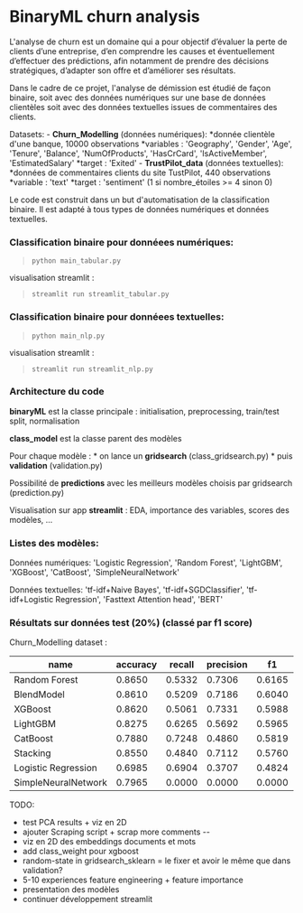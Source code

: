 # BinaryML churn analysis

L'analyse de churn est un domaine qui a pour objectif d’évaluer la perte de clients d’une entreprise, d’en comprendre les causes et éventuellement d’effectuer des prédictions, afin notamment de prendre des décisions stratégiques, d’adapter son offre et d’améliorer ses résultats. 

Dans le cadre de ce projet, l'analyse de démission est étudié de façon binaire, soit avec des données numériques sur une base de données clientèles soit avec des données textuelles issues de commentaires des clients.

Datasets:
	- **Churn_Modelling** (données numériques):
		*donnée clientèle d'une banque, 10000 observations
		*variables : 'Geography', 'Gender', 'Age', 'Tenure', 'Balance', 'NumOfProducts', 'HasCrCard', 'IsActiveMember', 'EstimatedSalary'
		*target : 'Exited'
	- **TrustPilot_data** (données textuelles):
		*données de commentaires clients du site TustPilot, 440 observations
		*variable : 'text'
		*target : 'sentiment' (1 si nombre_étoiles >= 4 sinon 0)

Le code est construit dans un but d'automatisation de la classification binaire. Il est adapté à tous types de données numériques et données textuelles.

### Classification binaire pour donnéees numériques:

> `python main_tabular.py`

visualisation streamlit :
> `streamlit run streamlit_tabular.py`

### Classification binaire pour donnéees textuelles:

> `python main_nlp.py`

visualisation streamlit :
> `streamlit run streamlit_nlp.py`

### Architecture du code

**binaryML** est la classe principale : initialisation, preprocessing, train/test split, normalisation

**class_model** est la classe parent des modèles

Pour chaque modèle :
	* on lance un **gridsearch** (class_gridsearch.py)
	* puis **validation** (validation.py)

Possibilité de **predictions** avec les meilleurs modèles choisis par gridsearch (prediction.py)

Visualisation sur app **streamlit** : EDA, importance des variables, scores des modèles, ...

### Listes des modèles:

Données numériques: 'Logistic Regression', 'Random Forest', 'LightGBM', 'XGBoost', 'CatBoost', 'SimpleNeuralNetwork'

Données textuelles: 'tf-idf+Naive Bayes', 'tf-idf+SGDClassifier', 'tf-idf+Logistic Regression', 'Fasttext Attention head', 'BERT'

### Résultats sur données test (20%) (classé par f1 score)

Churn_Modelling dataset :

|name|accuracy|recall|precision|f1|roc_auc|
|---------------|-------|-------|-------|-------|-------|
|Random Forest|0.8650|0.5332|0.7306|0.6165|0.8515|
|BlendModel|0.8610|0.5209|0.7186|0.6040|0.8531|
|XGBoost|0.8620|0.5061|0.7331|0.5988|0.8529|
|LightGBM|0.8275|0.6265|0.5692|0.5965|0.8429|
|CatBoost|0.7880|0.7248|0.4860|0.5819|0.8527|
|Stacking|0.8550|0.4840|0.7112|0.5760|0.8396|
|Logistic Regression|0.6985|0.6904|0.3707|0.4824|0.7570|
|SimpleNeuralNetwork|0.7965|0.0000|0.0000|0.0000|0.5000|


TODO:

 - test PCA results + viz en 2D
 - ajouter Scraping script + scrap more comments --
 - viz en 2D des embeddings documents et mots
 - add class_weight pour xgboost
 - random-state in gridsearch_sklearn = le fixer et avoir le même que dans validation?
 - 5-10 experiences feature engineering + feature importance
 - presentation des modèles
 - continuer développement streamlit
